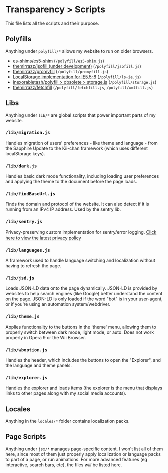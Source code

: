 # Transparency > Scripts
This file lists all the scripts and their purpose.

## Polyfills
Anything under `polyfill/*` allows my website to run on older browsers.
* [es-shims/es5-shim](https://github.com/es-shims/es5-shim) (`/polyfill/es5-shim.js`)
* [themirrazz/jsofill (under development)](https://github.com/themirrazz/jsofill) (`/polyfill/jsofill.js`)
* [themirrazz/promyfill](https://github.com/themirrazz/promyfill) (`/polyfill/promyfill.js`)
* [LocalStorage implementation for IE5.5-8](/src/ls-ie.js) (`/polyfill/ls-ie.js`)
* [inexorabletash/polyfill > obsolete > storage.js](https://github.com/inexorabletash/polyfill/blob/master/obsolete/storage.js) (`/polyfill/storage.js`)
* [themirrazz/fetchfill](https://github.com/themirrazz/fetchfill) (`/polyfill/fetchfill.js`, `/polyfill/xmlfill.js`) 

## Libs
Anything under `lib/*` are global scripts that power important parts of my website.

### `/lib/migration.js`
Handles migration of users' preferences - like theme and language - from the Sapphire Update to the Kii-chan framework (which uses different localStorage keys).

### `/lib/dark.js`
Handles basic dark mode functionality, including loading user preferences and applying the theme to the document before the page loads.

### `/lib/findBaseUrl.js`
Finds the domain and protocol of the website. It can also detect if it is running from an IPv4 IP address. Used by the sentry lib.

### `/lib/sentry.js`
Privacy-preserving custom implementation for sentry/error logging. [Click here to view the latest privacy policy](https://github.com/themirrazz/privacy)

### `/lib/languages.js`
A framework used to handle language switching and localization without having to refresh the page.

### `/lib/jsd.js`
Loads JSON-LD data onto the page dynamically. JSON-LD is provided by websites to help search engines (like Google) better understand the content on the page. JSON-LD is only loaded if the word "bot" is in your user-agent, or if you're using an automation system/webdriver.

### `/lib/theme.js`
Applies functionality to the buttons in the 'theme' menu, allowing them to properly switch between dark mode, light mode, or auto. Does not work properly in Opera 9 or the Wii Browser.

### `/lib/wboption.js`
Handles the header, which includes the buttons to open the "Explorer", and the language and theme panels.

### `/lib/explorer.js`
Handles the explorer and loads items (the explorer is the menu that displays links to other pages along with my social media accounts).

## Locales
Anything in the `locales/*` folder contains localization packs.

## Page Scripts
Anything under `jsx/*` manages page-specific content. I won't list all of them here, since most of them just properly apply localization or language packs to part of a page, or run animations. For more advanced features (eg interactive, search bars, etc), the files *will* be listed here.
